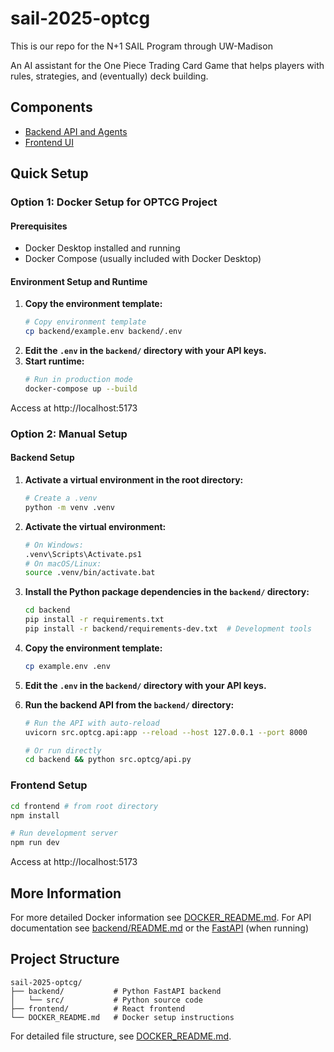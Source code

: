 # sail-2025-optcg

This is our repo for the N+1 SAIL Program through UW-Madison

An AI assistant for the One Piece Trading Card Game that helps players with rules, strategies, and (eventually) deck building.

## Components

- [Backend API and Agents](backend/README.md)
- [Frontend UI](frontend/README.md)

## Quick Setup

### Option 1: Docker Setup for OPTCG Project

#### Prerequisites

- Docker Desktop installed and running
- Docker Compose (usually included with Docker Desktop)

#### Environment Setup and Runtime

1. **Copy the environment template:**
   ```bash
   # Copy environment template
   cp backend/example.env backend/.env
   ```
2. **Edit the `.env` in the `backend/` directory with your API keys.**
3. **Start runtime:**
   ```bash
   # Run in production mode
   docker-compose up --build
   ```

Access at http://localhost:5173

### Option 2: Manual Setup

#### Backend Setup

1. **Activate a virtual environment in the root directory:**

   ```bash
   # Create a .venv
   python -m venv .venv
   ```

2. **Activate the virtual environment:**

   ```bash
   # On Windows:
   .venv\Scripts\Activate.ps1
   # On macOS/Linux:
   source .venv/bin/activate.bat
   ```

3. **Install the Python package dependencies in the `backend/` directory:**

   ```bash
   cd backend
   pip install -r requirements.txt
   pip install -r backend/requirements-dev.txt  # Development tools
   ```

4. **Copy the environment template:**
   ```bash
   cp example.env .env
   ```
5. **Edit the `.env` in the `backend/` directory with your API keys.**
6. **Run the backend API from the `backend/` directory:**

   ```bash
   # Run the API with auto-reload
   uvicorn src.optcg.api:app --reload --host 127.0.0.1 --port 8000

   # Or run directly
   cd backend && python src.optcg/api.py
   ```

### Frontend Setup

```bash
cd frontend # from root directory
npm install

# Run development server
npm run dev
```

Access at http://localhost:5173

## More Information

For more detailed Docker information see [DOCKER_README.md](DOCKER_README.md). For API documentation see [backend/README.md](backend/README.md) or the [FastAPI](http://localhost:8000/docs) (when running)

## Project Structure

```
sail-2025-optcg/
├── backend/           # Python FastAPI backend
│   └── src/           # Python source code
├── frontend/          # React frontend
└── DOCKER_README.md   # Docker setup instructions
```

For detailed file structure, see [DOCKER_README.md](DOCKER_README.md).
